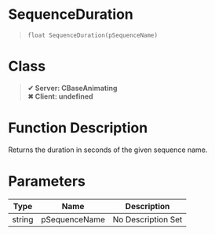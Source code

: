 # SequenceDuration
> `float SequenceDuration(pSequenceName)`
# Class
> __✔ Server: CBaseAnimating__  
> __✖ Client: undefined__  
# Function Description
Returns the duration in seconds of the given sequence name.
# Parameters
Type|Name|Description
--|--|--
string|pSequenceName|No Description Set
